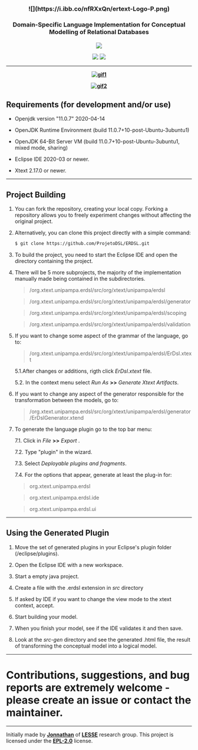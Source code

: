 <h3 align="center">
![](https://i.ibb.co/nfRXxQn/ertext-Logo-P.png)


<h3 align="center">
  Domain-Specific Language Implementation for Conceptual Modelling of Relational Databases

<h4 align="center"> 

![](https://img.shields.io/github/last-commit/ProjetoDSL/ERDSL?style=for-the-badge) 

![](https://img.shields.io/badge/Eclipse%20IDE-2020‑06-yellow) ![](https://img.shields.io/badge/Xtext-2.21.0-blue)

---

<a href="https://imgbb.com/"><img src="https://i.ibb.co/xgzx9XQ/gif1.gif" alt="gif1" border="0" /></a>

<a href="https://imgbb.com/"><img src="https://i.ibb.co/yVB30nV/gif2.gif" alt="gif2" border="0" /></a>

## Requirements (for development and/or use) ##

+ Openjdk version "11.0.7" 2020-04-14

+ OpenJDK Runtime Environment (build 11.0.7+10-post-Ubuntu-3ubuntu1)

+ OpenJDK 64-Bit Server VM (build 11.0.7+10-post-Ubuntu-3ubuntu1, mixed mode, sharing)

+ Eclipse IDE 2020-03 or newer.

+ Xtext 2.17.0 or newer.

---

## Project Building 



1. You can fork the repository, creating your local copy. Forking a repository allows you to freely experiment changes without affecting the original project.

2. Alternatively, you can clone this project directly with a simple command:

	```bash
	$ git clone https://github.com/ProjetoDSL/ERDSL.git
	```
3. To build the project, you need to start the Eclipse IDE and open the directory containing the project. 

4. There will be 5 more subprojects, the majority of the implementation manually made being contained in the subdirectories.

	> /org.xtext.unipampa.erdsl/src/org/xtext/unipampa/erdsl

	> /org.xtext.unipampa.erdsl/src/org/xtext/unipampa/erdsl/generator

	> /org.xtext.unipampa.erdsl/src/org/xtext/unipampa/erdsl/scoping

	> /org.xtext.unipampa.erdsl/src/org/xtext/unipampa/erdsl/validation

5. If you want to change some aspect of the grammar of the language, go to:
	
	> /org.xtext.unipampa.erdsl/src/org/xtext/unipampa/erdsl/ErDsl.xtext


	5.1.After changes or additions, rigth click *ErDsl.xtext* file.

	5.2. In the context menu select *Run As* **>>** *Generate Xtext Artifacts*. 

6. If you want to change any aspect of the generator responsible for the transformation between the models, go to:
	
	> /org.xtext.unipampa.erdsl/src/org/xtext/unipampa/erdsl/generator/ErDslGenerator.xtend
	
7. To generate the language plugin go to the top bar menu: 
	
	7.1. Click in *File* **>>** *Export* .

	7.2. Type "plugin" in the wizard.

	7.3. Select *Deployable plugins and fragments*.
	
	7.4. For the options that appear, generate at least the plug-in for:
	
	> org.xtext.unipampa.erdsl

	> org.xtext.unipampa.erdsl.ide

	> org.xtext.unipampa.erdsl.ui

---


## Using the Generated Plugin

1. Move the set of generated plugins in your Eclipse's plugin folder (/eclipse/plugins).

2. Open the Eclipse IDE with a new workspace.

3. Start a empty java project.

4. Create a file with the .erdsl extension in *src* directory 

5. If asked by IDE if you want to change the view mode to the xtext context, accept.

6. Start building your model.

7. When you finish your model, see if the IDE validates it and then save.

8. Look at the *src-gen* directory and see the generated .html file, the result of transforming the conceptual model into a logical model.

---

# Contributions, suggestions, and bug reports are extremely welcome - please create an issue or contact the maintainer.

---

Initially made by **[Jonnathan](https://jonnathanriquelmo.github.io)** of **[LESSE](http://lesse.com.br/site/)** research group. This project is licensed under the **[EPL-2.0](https://github.com/ProjetoDSL/ERDSL/blob/master/LICENSE "EPL-2.0")** license.
